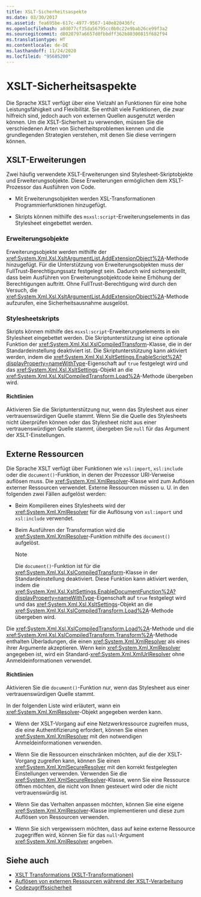 ```yaml
---
title: XSLT-Sicherheitsaspekte
ms.date: 03/30/2017
ms.assetid: fea695be-617c-4977-9567-140e820436fc
ms.openlocfilehash: a8d077cf35da56795cc0b0c22e9bab26ce99f3a2
ms.sourcegitcommit: d8020797a6657d0fbbdff362b80300815f682f94
ms.translationtype: HT
ms.contentlocale: de-DE
ms.lasthandoff: 11/24/2020
ms.locfileid: "95685200"
---
```

# <a name="xslt-security-considerations"></a>XSLT-Sicherheitsaspekte

Die Sprache XSLT verfügt über eine Vielzahl an Funktionen für eine hohe Leistungsfähigkeit und Flexibilität. Sie enthält viele Funktionen, die zwar hilfreich sind, jedoch auch von externen Quellen ausgenutzt werden können. Um die XSLT-Sicherheit zu verwenden, müssen Sie die verschiedenen Arten von Sicherheitsproblemen kennen und die grundlegenden Strategien verstehen, mit denen Sie diese verringern können.  
  
## <a name="xslt-extensions"></a>XSLT-Erweiterungen  

 Zwei häufig verwendete XSLT-Erweiterungen sind Stylesheet-Skriptobjekte und Erweiterungsobjekte. Diese Erweiterungen ermöglichen dem XSLT-Prozessor das Ausführen von Code.  
  
- Mit Erweiterungsobjekten werden XSL-Transformationen Programmierfunktionen hinzugefügt.  
  
- Skripts können mithilfe des `msxsl:script`-Erweiterungselements in das Stylesheet eingebettet werden.  
  
### <a name="extension-objects"></a>Erweiterungsobjekte  

 Erweiterungsobjekte werden mithilfe der <xref:System.Xml.Xsl.XsltArgumentList.AddExtensionObject%2A>-Methode hinzugefügt. Für die Unterstützung von Erweiterungsobjekten muss der FullTrust-Berechtigungssatz festgelegt sein. Dadurch wird sichergestellt, dass beim Ausführen von Erweiterungsobjektcode keine Erhöhung der Berechtigungen auftritt. Ohne FullTrust-Berechtigung wird durch den Versuch, die <xref:System.Xml.Xsl.XsltArgumentList.AddExtensionObject%2A>-Methode aufzurufen, eine Sicherheitsausnahme ausgelöst.  
  
### <a name="style-sheet-scripts"></a>Stylesheetskripts  

 Skripts können mithilfe des `msxsl:script`-Erweiterungselements in ein Stylesheet eingebettet werden. Die Skriptunterstützung ist eine optionale Funktion der <xref:System.Xml.Xsl.XslCompiledTransform>-Klasse, die in der Standardeinstellung deaktiviert ist. Die Skriptunterstützung kann aktiviert werden, indem die <xref:System.Xml.Xsl.XsltSettings.EnableScript%2A?displayProperty=nameWithType>-Eigenschaft auf `true` festgelegt wird und das <xref:System.Xml.Xsl.XsltSettings>-Objekt an die <xref:System.Xml.Xsl.XslCompiledTransform.Load%2A>-Methode übergeben wird.  
  
#### <a name="guidelines"></a>Richtlinien  

 Aktivieren Sie die Skriptunterstützung nur, wenn das Stylesheet aus einer vertrauenswürdigen Quelle stammt. Wenn Sie die Quelle des Stylesheets nicht überprüfen können oder das Stylesheet nicht aus einer vertrauenswürdigen Quelle stammt, übergeben Sie `null` für das Argument der XSLT-Einstellungen.  
  
## <a name="external-resources"></a>Externe Ressourcen  

 Die Sprache XSLT verfügt über Funktionen wie `xsl:import`, `xsl:include` oder die `document()`-Funktion, in denen der Prozessor URI-Verweise auflösen muss. Die <xref:System.Xml.XmlResolver>-Klasse wird zum Auflösen externer Ressourcen verwendet. Externe Ressourcen müssen u. U. in den folgenden zwei Fällen aufgelöst werden:  
  
- Beim Kompilieren eines Stylesheets wird der <xref:System.Xml.XmlResolver> für die Auflösung von `xsl:import` und `xsl:include` verwendet.  
  
- Beim Ausführen der Transformation wird die <xref:System.Xml.XmlResolver>-Funktion mithilfe des `document()` aufgelöst.  
  
    > [!NOTE]
    > Die `document()`-Funktion ist für die <xref:System.Xml.Xsl.XslCompiledTransform>-Klasse in der Standardeinstellung deaktiviert. Diese Funktion kann aktiviert werden, indem die <xref:System.Xml.Xsl.XsltSettings.EnableDocumentFunction%2A?displayProperty=nameWithType>-Eigenschaft auf `true` festgelegt wird und das <xref:System.Xml.Xsl.XsltSettings>-Objekt an die <xref:System.Xml.Xsl.XslCompiledTransform.Load%2A>-Methode übergeben wird.  
  
 Die <xref:System.Xml.Xsl.XslCompiledTransform.Load%2A>-Methode und die <xref:System.Xml.Xsl.XslCompiledTransform.Transform%2A>-Methode enthalten Überladungen, die einen <xref:System.Xml.XmlResolver> als eines ihrer Argumente akzeptieren. Wenn kein <xref:System.Xml.XmlResolver> angegeben ist, wird ein Standard-<xref:System.Xml.XmlUrlResolver> ohne Anmeldeinformationen verwendet.  
  
#### <a name="guidelines"></a>Richtlinien  

 Aktivieren Sie die `document()`-Funktion nur, wenn das Stylesheet aus einer vertrauenswürdigen Quelle stammt.  
  
 In der folgenden Liste wird erläutert, wann ein <xref:System.Xml.XmlResolver>-Objekt angegeben werden kann.  
  
- Wenn der XSLT-Vorgang auf eine Netzwerkressource zugreifen muss, die eine Authentifizierung erfordert, können Sie einen <xref:System.Xml.XmlResolver> mit den notwendigen Anmeldeinformationen verwenden.  
  
- Wenn Sie die Ressourcen einschränken möchten, auf die der XSLT-Vorgang zugreifen kann, können Sie einen <xref:System.Xml.XmlSecureResolver> mit den korrekt festgelegten Einstellungen verwenden. Verwenden Sie die <xref:System.Xml.XmlSecureResolver>-Klasse, wenn Sie eine Ressource öffnen möchten, die nicht von Ihnen gesteuert wird oder die nicht vertrauenswürdig ist.  
  
- Wenn Sie das Verhalten anpassen möchten, können Sie eine eigene <xref:System.Xml.XmlResolver>-Klasse implementieren und diese zum Auflösen von Ressourcen verwenden.  
  
- Wenn Sie sich vergewissern möchten, dass auf keine externe Ressource zugegriffen wird, können Sie für das `null`-Argument <xref:System.Xml.XmlResolver> angeben.  
  
## <a name="see-also"></a>Siehe auch

- [XSLT Transformations (XSLT-Transformationen)](xslt-transformations.md)
- [Auflösen von externen Ressourcen während der XSLT-Verarbeitung](resolving-external-resources-during-xslt-processing.md)
- [Codezugriffssicherheit](../../../framework/misc/code-access-security.md)
